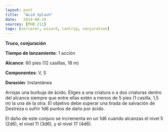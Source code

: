 ```yaml
---
layout: post
title:  "Acid Splash"
date:   2014-08-24
sources: [PHB.211]
tags: [sorcerer, wizard, cantrip, conjuration]
---
```


**Truco, conjuración**

**Tiempo de lanzamiento**: 1 acción

**Alcance**: 60 pies (12 casillas, 18 m)

**Componentes**: V, S

**Duración**: Instantánea

Arrojas una burbuja de ácido. Eliges a una criatura o a dos criaturas
dentro del alcance siempre que entre ellas estén a menos de 5 pies
(1 casilla, 1,5 m) la una de la otra. El objetivo debe superar una
tirada de salvación de Destreza o sufrir 1d6 puntos de daño por
ácido.

El daño de este conjuro se incrementa en un 1d6 cuando
alcanzas el nivel 5 (2d6), el nivel 11 (3d6), y el nivel 17 (4d6).
